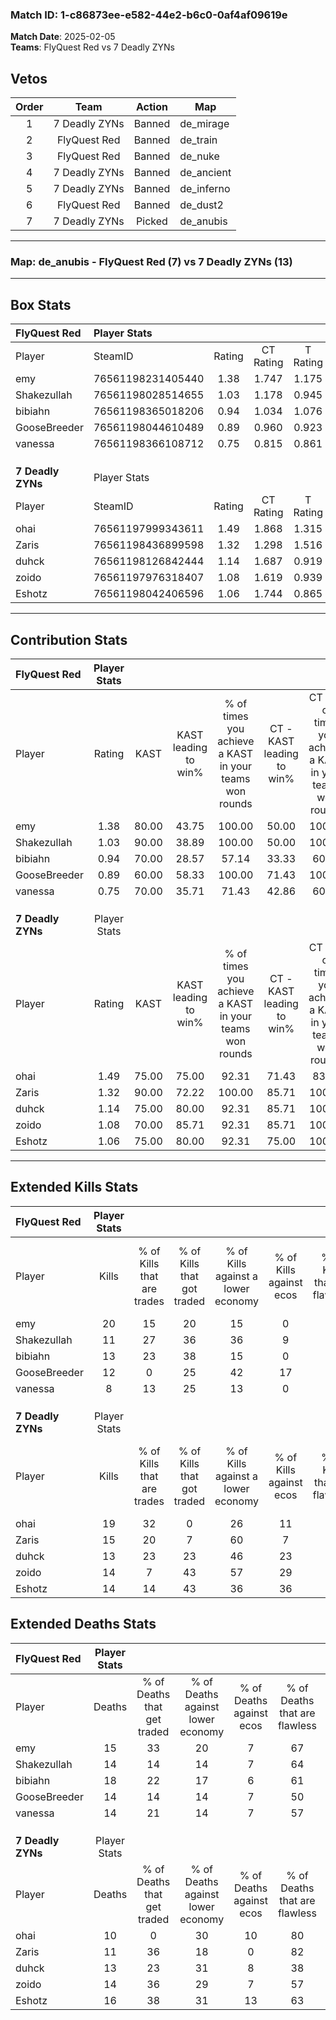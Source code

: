 ### Match ID: 1-c86873ee-e582-44e2-b6c0-0af4af09619e  
**Match Date**: 2025-02-05  
**Teams**: FlyQuest Red vs 7 Deadly ZYNs  

## Vetos  

| Order | Team | Action | Map |
| :---: | :--: | :----: | --- |
| 1 | 7 Deadly ZYNs | Banned | de_mirage |
| 2 | FlyQuest Red | Banned | de_train |
| 3 | FlyQuest Red | Banned | de_nuke |
| 4 | 7 Deadly ZYNs | Banned | de_ancient |
| 5 | 7 Deadly ZYNs | Banned | de_inferno |
| 6 | FlyQuest Red | Banned | de_dust2 |
| 7 | 7 Deadly ZYNs | Picked | de_anubis |

---  

### **Map**: de_anubis - FlyQuest Red (7) vs 7 Deadly ZYNs (13)  
---  

## Box Stats  

| **FlyQuest Red**  | Player Stats      |        |           |          |       |      |       |         |        |      |     |
| :- | :- | :-: | :-: | :-: | :-: | :-: | :-: | :-: | :-: | :-: | :-: |
| Player            | SteamID           | Rating | CT Rating | T Rating | KAST  | ADR  | Kills | Assists | Deaths | K/D  | HS% |
| emy               | 76561198231405440 |  1.38  |   1.747   |  1.175   | 80.00 | 83.7 |  20   |    1    |   15   | 1.33 | 60  |
| Shakezullah       | 76561198028514655 |  1.03  |   1.178   |  0.945   | 90.00 | 59.5 |  11   |    4    |   14   | 0.79 |  9  |
| bibiahn           | 76561198365018206 |  0.94  |   1.034   |  1.076   | 70.00 | 84.1 |  13   |    4    |   18   | 0.72 | 30  |
| GooseBreeder      | 76561198044610489 |  0.89  |   0.960   |  0.923   | 60.00 | 76.3 |  12   |    0    |   14   | 0.86 | 33  |
| vanessa           | 76561198366108712 |  0.75  |   0.815   |  0.861   | 70.00 | 57.3 |   8   |    5    |   14   | 0.57 | 37  |
|                   |                   |        |           |          |       |      |       |         |        |      |     |
|                   |                   |        |           |          |       |      |       |         |        |      |     |
|                   |                   |        |           |          |       |      |       |         |        |      |     |
| **7 Deadly ZYNs** | Player Stats      |        |           |          |       |      |       |         |        |      |     |
| Player            | SteamID           | Rating | CT Rating | T Rating | KAST  | ADR  | Kills | Assists | Deaths | K/D  | HS% |
| ohai              | 76561197999343611 |  1.49  |   1.868   |  1.315   | 75.00 | 90.4 |  19   |    7    |   10   | 1.90 | 36  |
| Zaris             | 76561198436899598 |  1.32  |   1.298   |  1.516   | 90.00 | 72.9 |  15   |    3    |   11   | 1.36 | 46  |
| duhck             | 76561198126842444 |  1.14  |   1.687   |  0.919   | 75.00 | 85.5 |  13   |    9    |   13   | 1.00 | 46  |
| zoido             | 76561197976318407 |  1.08  |   1.619   |  0.939   | 70.00 | 77.5 |  14   |    5    |   14   | 1.00 | 28  |
| Eshotz            | 76561198042406596 |  1.06  |   1.744   |  0.865   | 75.00 | 72.7 |  14   |    7    |   16   | 0.88 | 50  |
---  

## Contribution Stats  

| **FlyQuest Red**  | Player Stats |       |                      |                                                        |                           |                                                             |                          |                                                            |
| :- | :-: | :-: | :-: | :-: | :-: | :-: | :-: | :-: |
| Player            |    Rating    | KAST  | KAST leading to win% | % of times you achieve a KAST in your teams won rounds | CT - KAST leading to win% | CT - % of times you achieve a KAST in your teams won rounds | T - KAST leading to win% | T - % of times you achieve a KAST in your teams won rounds |
| emy               |     1.38     | 80.00 |        43.75         |                         100.00                         |           50.00           |                           100.00                            |          33.33           |                           100.00                           |
| Shakezullah       |     1.03     | 90.00 |        38.89         |                         100.00                         |           50.00           |                           100.00                            |          25.00           |                           100.00                           |
| bibiahn           |     0.94     | 70.00 |        28.57         |                         57.14                          |           33.33           |                            60.00                            |          20.00           |                           50.00                            |
| GooseBreeder      |     0.89     | 60.00 |        58.33         |                         100.00                         |           71.43           |                           100.00                            |          40.00           |                           100.00                           |
| vanessa           |     0.75     | 70.00 |        35.71         |                         71.43                          |           42.86           |                            60.00                            |          28.57           |                           100.00                           |
|                   |              |       |                      |                                                        |                           |                                                             |                          |                                                            |
|                   |              |       |                      |                                                        |                           |                                                             |                          |                                                            |
|                   |              |       |                      |                                                        |                           |                                                             |                          |                                                            |
| **7 Deadly ZYNs** | Player Stats |       |                      |                                                        |                           |                                                             |                          |                                                            |
| Player            |    Rating    | KAST  | KAST leading to win% | % of times you achieve a KAST in your teams won rounds | CT - KAST leading to win% | CT - % of times you achieve a KAST in your teams won rounds | T - KAST leading to win% | T - % of times you achieve a KAST in your teams won rounds |
| ohai              |     1.49     | 75.00 |        75.00         |                         92.31                          |           71.43           |                            83.33                            |          77.78           |                           100.00                           |
| Zaris             |     1.32     | 90.00 |        72.22         |                         100.00                         |           85.71           |                           100.00                            |          63.64           |                           100.00                           |
| duhck             |     1.14     | 75.00 |        80.00         |                         92.31                          |           85.71           |                           100.00                            |          75.00           |                           85.71                            |
| zoido             |     1.08     | 70.00 |        85.71         |                         92.31                          |           85.71           |                           100.00                            |          85.71           |                           85.71                            |
| Eshotz            |     1.06     | 75.00 |        80.00         |                         92.31                          |           75.00           |                           100.00                            |          85.71           |                           85.71                            |
---  

## Extended Kills Stats  

| **FlyQuest Red**  | Player Stats |                            |                            |                                    |                         |                              |                                 |                                       |                    |           |
| :- | :-: | :-: | :-: | :-: | :-: | :-: | :-: | :-: | :-: | :-: |
| Player            |    Kills     | % of Kills that are trades | % of Kills that got traded | % of Kills against a lower economy | % of Kills against ecos | % of Kills that are flawless | % of Kills that are close duels | % of Kills that are assisted by flash | Pistol Round Kills | AWP Kills |
| emy               |      20      |             15             |             20             |                 15                 |            0            |              65              |                0                |                   0                   |         0          |     4     |
| Shakezullah       |      11      |             27             |             36             |                 36                 |            9            |              82              |                9                |                   0                   |         6          |     0     |
| bibiahn           |      13      |             23             |             38             |                 15                 |            0            |              38              |               15                |                   0                   |         0          |     2     |
| GooseBreeder      |      12      |             0              |             25             |                 42                 |           17            |              67              |                0                |                   0                   |         3          |     0     |
| vanessa           |      8       |             13             |             25             |                 13                 |            0            |              63              |               25                |                   0                   |         0          |     2     |
|                   |              |                            |                            |                                    |                         |                              |                                 |                                       |                    |           |
|                   |              |                            |                            |                                    |                         |                              |                                 |                                       |                    |           |
|                   |              |                            |                            |                                    |                         |                              |                                 |                                       |                    |           |
| **7 Deadly ZYNs** | Player Stats |                            |                            |                                    |                         |                              |                                 |                                       |                    |           |
| Player            |    Kills     | % of Kills that are trades | % of Kills that got traded | % of Kills against a lower economy | % of Kills against ecos | % of Kills that are flawless | % of Kills that are close duels | % of Kills that are assisted by flash | Pistol Round Kills | AWP Kills |
| ohai              |      19      |             32             |             0              |                 26                 |           11            |              68              |                0                |                   0                   |         6          |     0     |
| Zaris             |      15      |             20             |             7              |                 60                 |            7            |              53              |                7                |                   0                   |         0          |     3     |
| duhck             |      13      |             23             |             23             |                 46                 |           23            |              69              |               23                |                   0                   |         0          |     0     |
| zoido             |      14      |             7              |             43             |                 57                 |           29            |              57              |               14                |                  29                   |         0          |     2     |
| Eshotz            |      14      |             14             |             43             |                 36                 |           36            |              50              |               14                |                   7                   |         0          |     1     |
## Extended Deaths Stats  

| **FlyQuest Red**  | Player Stats |                             |                                   |                          |                               |                            |                           |               |
| :- | :-: | :-: | :-: | :-: | :-: | :-: | :-: | :-: |
| Player            |    Deaths    | % of Deaths that get traded | % of Deaths against lower economy | % of Deaths against ecos | % of Deaths that are flawless | % of Deaths that are close | % of Deaths while blinded | Deaths to AWP |
| emy               |      15      |             33              |                20                 |            7             |              67               |             0              |            13             |       2       |
| Shakezullah       |      14      |             14              |                14                 |            7             |              64               |             14             |             7             |       0       |
| bibiahn           |      18      |             22              |                17                 |            6             |              61               |             17             |            11             |       2       |
| GooseBreeder      |      14      |             14              |                14                 |            7             |              50               |             14             |             0             |       1       |
| vanessa           |      14      |             21              |                14                 |            7             |              57               |             7              |             0             |       1       |
|                   |              |                             |                                   |                          |                               |                            |                           |               |
|                   |              |                             |                                   |                          |                               |                            |                           |               |
|                   |              |                             |                                   |                          |                               |                            |                           |               |
| **7 Deadly ZYNs** | Player Stats |                             |                                   |                          |                               |                            |                           |               |
| Player            |    Deaths    | % of Deaths that get traded | % of Deaths against lower economy | % of Deaths against ecos | % of Deaths that are flawless | % of Deaths that are close | % of Deaths while blinded | Deaths to AWP |
| ohai              |      10      |              0              |                30                 |            10            |              80               |             10             |             0             |       0       |
| Zaris             |      11      |             36              |                18                 |            0             |              82               |             9              |             0             |       2       |
| duhck             |      13      |             23              |                31                 |            8             |              38               |             8              |             0             |       1       |
| zoido             |      14      |             36              |                29                 |            7             |              57               |             7              |             0             |       3       |
| Eshotz            |      16      |             38              |                31                 |            13            |              63               |             6              |             0             |       3       |
